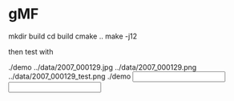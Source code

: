 # gMF

mkdir build
cd build
cmake ..
make -j12

then test with 

./demo ../data/2007_000129.jpg ../data/2007_000129.png ../data/2007_000129_test.png
./demo <input image> <input unary> <output image>
